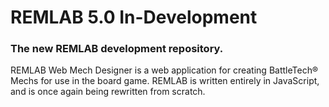 # REMLAB 5.0 In-Development
### The new REMLAB development repository.

REMLAB Web Mech Designer is a web application for creating BattleTech&reg; Mechs for use in the board game. REMLAB is written entirely in JavaScript, and is once again being rewritten from scratch.
